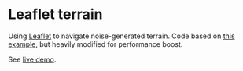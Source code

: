 
# Leaflet terrain

Using [Leaflet](https://leafletjs.com) to navigate noise-generated terrain. Code based on [this example](http://www.entropicparticles.com/leaflet/), but heavily modified for performance boost.

See [live demo](https://luciopaiva.com/leaflet-terrain).
